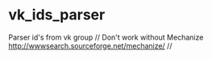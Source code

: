 vk_ids_parser
=============

Parser id's from vk group
//
Don't work without Mechanize http://wwwsearch.sourceforge.net/mechanize/
//
